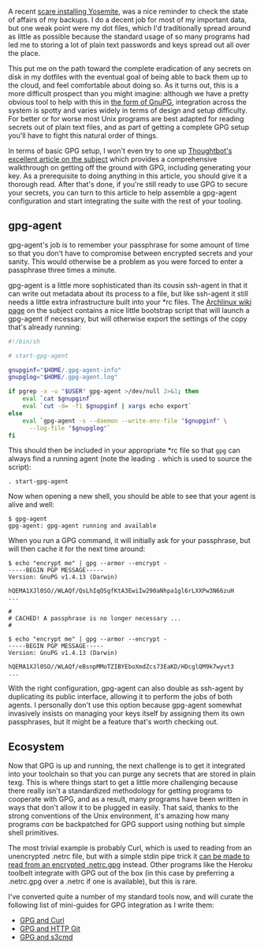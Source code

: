 A recent [scare installing Yosemite](/fragments/yosemite-progress), was a nice reminder to check the state of affairs of my backups. I do a decent job for most of my important data, but one weak point were my dot files, which I'd traditionally spread around as little as possible because the standard usage of so many programs had led me to storing a lot of plain text passwords and keys spread out all over the place.

This put me on the path toward the complete eradication of any secrets on disk in my dotfiles with the eventual goal of being able to back them up to the cloud, and feel comfortable about doing so. As it turns out, this is a more difficult prospect than you might imagine: although we have a pretty obvious tool to help with this in [the form of GnuPG](https://wiki.archlinux.org/index.php/GnuPG), integration across the system is spotty and varies widely in terms of design and setup difficulty. For better or for worse most Unix programs are best adapted for reading secrets out of plain text files, and as part of getting a complete GPG setup you'll have to fight this natural order of things.

In terms of basic GPG setup, I won't even try to one up [Thoughtbot's excellent article on the subject](http://robots.thoughtbot.com/pgp-and-you) which provides a comprehensive walkthrough on getting off the ground with GPG, including generating your key. As a prerequisite to doing anything in this article, you should give it a thorough read. After that's done, if you're still ready to use GPG to secure your secrets, you can turn to this article to help assemble a gpg-agent configuration and start integrating the suite with the rest of your tooling.

## gpg-agent

gpg-agent's job is to remember your passphrase for some amount of time so that you don't have to compromise between encrypted secrets and your sanity. This would otherwise be a problem as you were forced to enter a passphrase three times a minute.

gpg-agent is a little more sophisticated than its cousin ssh-agent in that it can write out metadata about its process to a file, but like ssh-agent it still needs a little extra infrastructure built into your *rc files. The [Archlinux wiki page](https://wiki.archlinux.org/index.php/GnuPG#gpg-agent) on the subject contains a nice little bootstrap script that will launch a gpg-agent if necessary, but will otherwise export the settings of the copy that's already running:

``` sh
#!/bin/sh

# start-gpg-agent

gnupginf="$HOME/.gpg-agent-info"
gnupglog="$HOME/.gpg-agent.log"

if pgrep -x -u "$USER" gpg-agent >/dev/null 2>&1; then
    eval `cat $gnupginf`
    eval `cut -d= -f1 $gnupginf | xargs echo export`
else
    eval `gpg-agent -s --daemon --write-env-file "$gnupginf" \
      --log-file "$gnupglog"`
fi
```

This should then be included in your appropriate *rc file so that `gpg` can always find a running agent (note the leading `.` which is used to source the script):

```
. start-gpg-agent
```

Now when opening a new shell, you should be able to see that your agent is alive and well:

```
$ gpg-agent
gpg-agent: gpg-agent running and available
```

When you run a GPG command, it will initially ask for your passphrase, but will then cache it for the next time around:

```
$ echo "encrypt me" | gpg --armor --encrypt -
-----BEGIN PGP MESSAGE-----
Version: GnuPG v1.4.13 (Darwin)

hQEMA1XJl0SO//WLAQf/QsLhIqOSgfKtA3EwiIw290aNhpa1gl6rLXXPw3N66zuH
...

#
# CACHED! A passphrase is no longer necessary ...
#

$ echo "encrypt me" | gpg --armor --encrypt -
-----BEGIN PGP MESSAGE-----
Version: GnuPG v1.4.13 (Darwin)

hQEMA1XJl0SO//WLAQf/eBsnpMMoTZIBYEboXmdZcs73EaKD/HDcglQM9k7wyvt3
...
```

With the right configuration, gpg-agent can also double as ssh-agent by duplicating its public interface, allowing it to perform the jobs of both agents. I personally don't use this option because gpg-agent somewhat invasively insists on managing your keys itself by assigning them its own passphrases, but it might be a feature that's worth checking out.

## Ecosystem

Now that GPG is up and running, the next challenge is to get it integrated into your toolchain so that you can purge any secrets that are stored in plain texg. This is where things start to get a little more challenging because there really isn't a standardized methodology for getting programs to cooperate with GPG, and as a result, many programs have been written in ways that don't allow it to be plugged in easily. That said, thanks to the strong conventions of the Unix environment, it's amazing how many programs _can_ be backpatched for GPG support using nothing but simple shell primitives.

The most trivial example is probably Curl, which is used to reading from an unencrypted .netrc file, but with a simple stdin pipe trick it [can be made to read from an encrypted .netrc.gpg](/fragments/gpg-curl) instead. Other programs like the Heroku toolbelt integrate with GPG out of the box (in this case by preferring a .netrc.gpg over a .netrc if one is available), but this is rare.

I've converted quite a number of my standard tools now, and will curate the following list of mini-guides for GPG integration as I write them:

* [GPG and Curl](/fragments/gpg-curl)
* [GPG and HTTP Git](/fragments/gpg-git)
* [GPG and s3cmd](/fragments/gpg-s3cmd)
